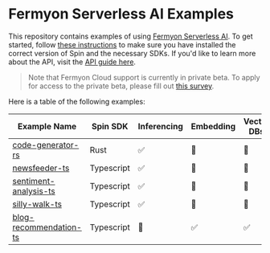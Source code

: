 # Fermyon Serverless AI Examples

This repository contains examples of using [Fermyon Serverless AI](https://developer.fermyon.com/cloud/serverless-ai). To get started, follow [these instructions](https://developer.fermyon.com/spin/serverless-ai-tutorial) to make sure you have installed the correct version of Spin and the necessary SDKs. If you'd like to learn more about the API, visit the [API guide here](https://developer.fermyon.com/spin/serverless-ai-api-guide).

> Note that Fermyon Cloud support is currently in private beta. To apply for access to the private beta, please fill out [this survey](https://fibsu0jcu2g.typeform.com/serverless-ai?utm_source=xxxxx&utm_medium=xxxxx&utm_campaign=xxxxx#hubspot_utk=xxxxx&hubspot_page_name=xxxxx&hubspot_page_url=xxxxx). 

Here is a table of the following examples:

| Example Name  | Spin SDK           |  Inferencing     |  Embedding    | Vector DBs |
| ------------- | ------------- | ------------- | ------------- | ------------- |
| [code-generator-rs](./code-generator-rs/)  | Rust  |  :white_check_mark:  | :red_circle:  |  :red_circle:  |
| [newsfeeder-ts](./newsfeeder-ts/)  | Typescript  |   :white_check_mark:  | :red_circle:  |  :red_circle:  |
| [sentiment-analysis-ts](./sentiment-analysis-ts/)  |  Typescript | :white_check_mark:  | :red_circle:  |  :red_circle:  |
| [silly-walk-ts](./silly-walk-ts/)  | Typescript | :white_check_mark:  | :red_circle:  |  :red_circle:  |
| [blog-recommendation-ts](./blog-recommendation-ts/)  | Typescript | :red_circle:  | :white_check_mark:  |  :white_check_mark:  |
